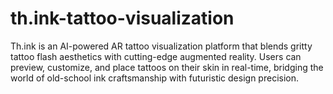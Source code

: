 # th.ink-tattoo-visualization
Th.ink is an AI-powered AR tattoo visualization platform that blends gritty tattoo flash aesthetics with cutting-edge augmented reality. Users can preview, customize, and place tattoos on their skin in real-time, bridging the world of old-school ink craftsmanship with futuristic design precision.
